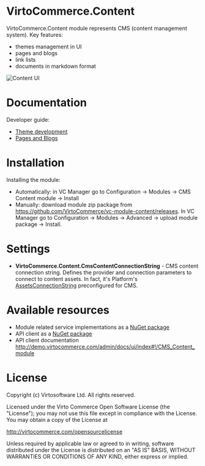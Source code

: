 # VirtoCommerce.Content
VirtoCommerce.Content module represents CMS (content management system).
Key features:
* themes management in UI
* pages and blogs
* link lists
* documents in markdown format


![Content UI](https://cloud.githubusercontent.com/assets/5801549/15569963/fcbb7336-2333-11e6-808c-c484bf3a7d37.png)

# Documentation
Developer guide:
* <a href="http://docs.virtocommerce.com/x/DQDr" target="_blank">Theme development</a>
* <a href="http://docs.virtocommerce.com/x/joD-/" target="_blank">Pages and Blogs</a>

# Installation
Installing the module:
* Automatically: in VC Manager go to Configuration -> Modules -> CMS Content module -> Install
* Manually: download module zip package from https://github.com/VirtoCommerce/vc-module-content/releases. In VC Manager go to Configuration -> Modules -> Advanced -> upload module package -> Install.

# Settings
* **VirtoCommerce.Content.CmsContentConnectionString** - CMS content connection string. Defines the provider and connection parameters to connect to content assets. In fact, it's Platform's <a href="http://docs.virtocommerce.com/display/vc2devguide/Platform+settings#Platformsettings-AssetsConnectionString" target="_blank">AssetsConnectionString</a> preconfigured for CMS.

# Available resources
* Module related service implementations as a <a href="https://www.nuget.org/packages/VirtoCommerce.ContentModule.Data" target="_blank">NuGet package</a>
* API client as a <a href="https://www.nuget.org/packages/VirtoCommerce.ContentModule.Client" target="_blank">NuGet package</a>
* API client documentation http://demo.virtocommerce.com/admin/docs/ui/index#!/CMS_Content_module

# License
Copyright (c) Virtosoftware Ltd.  All rights reserved.

Licensed under the Virto Commerce Open Software License (the "License"); you
may not use this file except in compliance with the License. You may
obtain a copy of the License at

http://virtocommerce.com/opensourcelicense

Unless required by applicable law or agreed to in writing, software
distributed under the License is distributed on an "AS IS" BASIS,
WITHOUT WARRANTIES OR CONDITIONS OF ANY KIND, either express or
implied.
